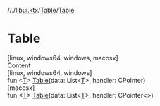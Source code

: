 //[.](../../index.md)/[libui.ktx](../index.md)/[Table](index.md)/[Table](-table.md)



# Table  
[linux, windows64, windows, macosx]  
Content  
[linux, windows64, windows]  
fun <[T](index.md)> [Table](-table.md)(data: List<[T](index.md)>, handler: CPointer<ktTableHandler>)  
[macosx]  
fun <[T](index.md)> [Table](-table.md)(data: List<[T](index.md)>, handler: CPointer<<ERROR CLASS>>)  



